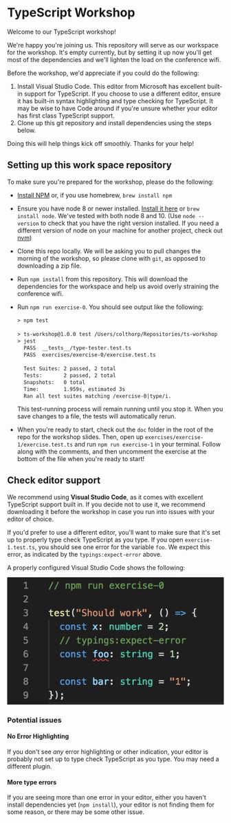 TypeScript Workshop
====================================

Welcome to our TypeScript workshop!

We're happy you're joining us. This repository will serve as our workspace for the workshop. It's empty currently, but by setting it up now you'll get most of the dependencies and we'll lighten the load on the conference wifi.

Before the workshop, we'd appreciate if you could do the following:

1. Install Visual Studio Code. This editor from Microsoft has excellent built-in support for TypeScript. If you choose to use a different editor, ensure it has built-in syntax highlighting and type checking for TypeScript. It may be wise to have Code around if you're unsure whether your editor has first class TypeScript support.
2. Clone up this git repository and install dependencies using the steps below.

Doing this will help things kick off smoothly. Thanks for your help!

## Setting up this work space repository

To make sure you're prepared for the workshop, please do the following:

* [Install NPM](https://www.npmjs.com/get-npm) or, if you use homebrew, `brew install npm`

* Ensure you have node 8 or newer installed. [Install it here](https://nodejs.org/en/download/) or `brew install node`. We've tested with both node 8 and 10. (Use `node --version` to check that you have the right version installed. If you need a different version of node on your machine for another project, check out [nvm](https://github.com/creationix/nvm))

* Clone this repo locally. We will be asking you to pull changes the morning of the workshop, so please clone with `git`, as opposed to downloading a zip file.

* Run `npm install` from this repository. This will download the dependencies for the workspace and help us avoid overly straining the conference wifi.

* Run `npm run exercise-0`. You should see output like the following:

  ```
  > npm test
  
  > ts-workshop@1.0.0 test /Users/colthorp/Repositories/ts-workshop
  > jest
    PASS  __tests__/type-tester.test.ts
    PASS  exercises/exercise-0/exercise.test.ts

    Test Suites: 2 passed, 2 total
    Tests:       2 passed, 2 total
    Snapshots:   0 total
    Time:        1.959s, estimated 3s
    Ran all test suites matching /exercise-0|type/i.
  ```
  This test-running process will remain running until you stop it. When you save changes to a file, the tests will automatically rerun.

* When you're ready to start, check out the `doc` folder in the root of the repo for the workshop slides. Then, open up `exercises/exercise-1/exercise.test.ts` and run `npm run exercise-1` in your terminal. Follow along with the comments, and then uncomment the exercise at the bottom of the file when you're ready to start! 

## Check editor support

We recommend using **Visual Studio Code**, as it comes with excellent TypeScript support built in. If you decide not to use it, we recommend downloading it before the workshop in case you run into issues with your editor of choice.

If you'd prefer to use a different editor, you'll want to make sure that it's set up to properly type check TypeScript as you type. If you open `exercise-1.test.ts`, you should see one error for the variable `foo`. We expect this error, as indicated by the `typings:expect-error` above.

A properly configured Visual Studio Code shows the following:

![ex-1-start](doc/ex-1-start.png)



### Potential issues

#### No Error Highlighting

If you don't see _any_ error highlighting or other indication, your editor is probably not set up to type check TypeScript as you type. You may need a different plugin.

#### More type errors

If you are seeing more than one error in your editor, either you haven't install dependencies yet (`npm install`), your editor is not finding them for some reason, or there may be some other issue.

